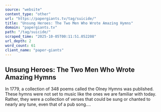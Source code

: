 ```yaml
---
source: "website"
content_type: "other"
url: "https://papergiants.tv/tag/suicide/"
title: "Unsung Heroes: The Two Men Who Wrote Amazing Hymns"
domain: "papergiants.tv"
path: "/tag/suicide/"
scraped_time: "2025-10-05T00:11:51.052208"
url_depth: 2
word_count: 61
client_name: "paper-giants"
---
```


## Unsung Heroes: The Two Men Who Wrote Amazing Hymns

In 1779, a collection of 348 poems called the Olney Hymns was published. These hymns were not set to music like the ones we are familiar with today. Rather, they were a collection of verses that could be sung or chanted to nearly any tune, even that of a pub song....